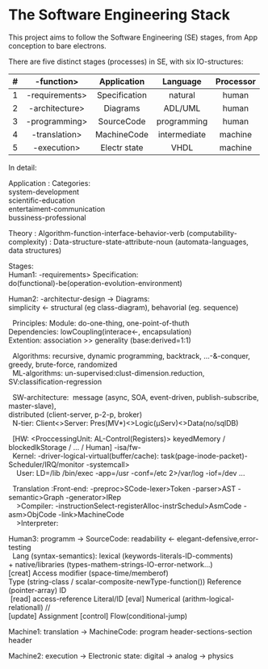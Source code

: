 # The Software Engineering Stack

This project aims to follow the Software Engineering (SE) stages, from App conception to bare electrons.  

There are five distinct stages (processes) in SE, with six IO-structures:  

|#| -function>     | Application   | Language     | Processor|  
|---|:---:         |:---:          |:---:         |:---:     |
|1| -requirements> | Specification | natural      | human    |  
|2| -architecture> | Diagrams      | ADL/UML      | human    |
|3| -programming>  | SourceCode    | programming  | human    |
|4| -translation>  | MachineCode   | intermediate | machine  |
|5| -execution>    | Electr state  | VHDL         | machine  |

In detail:

Application
: Categories:  
  system-development  
  scientific-education  
  entertaiment-communication  
  bussiness-professional

Theory
: Algorithm-function-interface-behavior-verb (computability-complexity)
: Data-structure-state-attribute-noun (automata-languages, data structures)

Stages:  
Human1: -requirements> Specification:  
            do(functional)-be(operation-evolution-environment)
            
Human2: -architectur-design -> Diagrams:  
            simplicity <- structural (eg class-diagram), behavorial (eg. sequence)      
            
  Principles: Module: do-one-thing, one-point-of-thuth  
              Dependencies: lowCoupling(interace<-, encapsulation)  
              Extention: association >> generality (base:derived=1:1)
            
  Algοrithms: recursive, dynamic programming, backtrack, ...-&-conquer, greedy, brute-force, randomized  
     ML-algorithms: un-supervised:clust-dimension.reduction, SV:classification-regression
     
  SW-architecture:  message (async, SOA, event-driven, publish-subscribe, master-slave),  
          distributed (client-server, p-2-p, broker)  
   N-tier: Client<>Server: Pres(MV*)<>Logic(μServ)<>Data(no/sqlDB)
   
  [HW: <ProccessingUnit: AL-Control(Registers)> keyedMemory / blockedlkStorage
   / <net>... / <graph-io> Human] -isa/fw-  
    Kernel: -driver-logical-virtual(buffer/cache): task(page-inode-packet)- Scheduler/IRQ/monitor -systemcall>  
    User: LD=/lib /bin/exec -app=/usr -conf=/etc 2>/var/log -iof=/dev ...  
  
  Translation :Front-end: -preproc>SCode-lexer>Token -parser>AST -semantic>Graph -generator>IRep  
    >Compiler: -instructionSelect-registerAlloc-instrSchedul>AsmCode -asm>ObjCode -link>MachineCode  
    >Interpreter:

Human3: programm -> SourceCode: readability <- elegant-defensive,error-testing  
  Lang (syntax-semantics): lexical (keywords-literals-ID-comments)  
                          + native/libraries (types-mathem-strings-IO-error-network...)  
  [creat] Access modifier (space-time/memberof)  
            Type (string-class / scalar-composite-newType-function()) Reference (pointer-array) ID  
  [read] access-reference Literal/ΙD [eval] Numerical (arithm-logical-relationall) //  
            [update] Assignment [control] Flow(conditional-jump)

Machine1: translation -> MachineCode: program header-sections-section header

Machine2: execution -> Electronic state: digital -> analog -> physics
